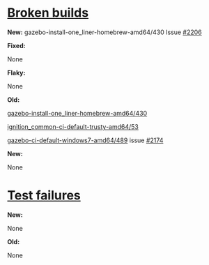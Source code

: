 # [Broken builds](http://build.osrfoundation.org/view/BuildCopFail/)


**New:**
gazebo-install-one_liner-homebrew-amd64/430 Issue [#2206](https://bitbucket.org/osrf/gazebo/issues/2206/build-cop-osx-failure-in-runtime-libraries)

**Fixed:**

None

**Flaky:**

None

**Old:**

[gazebo-install-one_liner-homebrew-amd64/430](http://build.osrfoundation.org/view/main/view/BuildCopFail/job/gazebo-install-one_liner-homebrew-amd64/430)

[ignition_common-ci-default-trusty-amd64/53](http://build.osrfoundation.org/view/main/view/BuildCopFail/job/ignition_common-ci-default-trusty-amd64/53)

[gazebo-ci-default-windows7-amd64/489](http://build.osrfoundation.org/view/main/view/BuildCopFail/job/gazebo-ci-default-windows7-amd64/489/) issue [#2174](https://bitbucket.org/osrf/gazebo/issues/2174/build-cop-windows-build-broken-cannot-find)

**New:**


None


# [Test failures](http://build.osrfoundation.org/view/BuildCopTests/)

**New:**

None


**Old:**

None